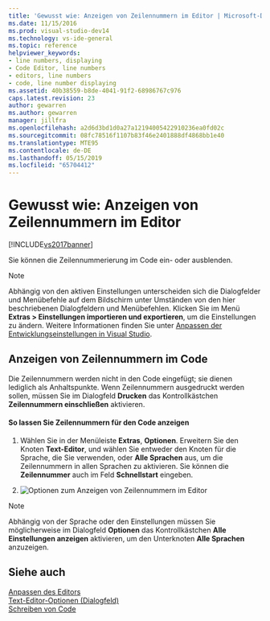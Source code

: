```yaml
---
title: 'Gewusst wie: Anzeigen von Zeilennummern im Editor | Microsoft-Dokumentation'
ms.date: 11/15/2016
ms.prod: visual-studio-dev14
ms.technology: vs-ide-general
ms.topic: reference
helpviewer_keywords:
- line numbers, displaying
- Code Editor, line numbers
- editors, line numbers
- code, line number displaying
ms.assetid: 40b38559-b8de-4041-91f2-68986767c976
caps.latest.revision: 23
author: gewarren
ms.author: gewarren
manager: jillfra
ms.openlocfilehash: a2d6d3bd1d0a27a12194005422910236ea0fd02c
ms.sourcegitcommit: 08fc78516f1107b83f46e2401888df4868bb1e40
ms.translationtype: MTE95
ms.contentlocale: de-DE
ms.lasthandoff: 05/15/2019
ms.locfileid: "65704412"
---
```

# <a name="how-to-display-line-numbers-in-the-editor"></a>Gewusst wie: Anzeigen von Zeilennummern im Editor
[!INCLUDE[vs2017banner](../../includes/vs2017banner.md)]

Sie können die Zeilennummerierung im Code ein- oder ausblenden.  
  
> [!NOTE]
> Abhängig von den aktiven Einstellungen unterscheiden sich die Dialogfelder und Menübefehle auf dem Bildschirm unter Umständen von den hier beschriebenen Dialogfeldern und Menübefehlen. Klicken Sie im Menü **Extras > Einstellungen importieren und exportieren**, um die Einstellungen zu ändern. Weitere Informationen finden Sie unter [Anpassen der Entwicklungseinstellungen in Visual Studio](https://msdn.microsoft.com/22c4debb-4e31-47a8-8f19-16f328d7dcd3).  
  
## <a name="display-line-numbers-in-code"></a>Anzeigen von Zeilennummern im Code  
 Die Zeilennummern werden nicht in den Code eingefügt; sie dienen lediglich als Anhaltspunkte. Wenn Zeilennummern ausgedruckt werden sollen, müssen Sie im Dialogfeld **Drucken** das Kontrollkästchen **Zeilennummern einschließen** aktivieren.  
  
#### <a name="to-display-line-numbers-in-code"></a>So lassen Sie Zeilennummern für den Code anzeigen  
  
1. Wählen Sie in der Menüleiste **Extras**, **Optionen**. Erweitern Sie den Knoten **Text-Editor**, und wählen Sie entweder den Knoten für die Sprache, die Sie verwenden, oder **Alle Sprachen** aus, um die Zeilennummern in allen Sprachen zu aktivieren. Sie können die **Zeilennummer** auch im Feld **Schnellstart** eingeben.  
  
2. ![Optionen zum Anzeigen von Zeilennummern im Editor](../../ide/reference/media/vs-displaylinenumbers.png "VS_DisplayLineNumbers")  
  
> [!NOTE]
> Abhängig von der Sprache oder den Einstellungen müssen Sie möglicherweise im Dialogfeld **Optionen** das Kontrollkästchen **Alle Einstellungen anzeigen** aktivieren, um den Unterknoten **Alle Sprachen** anzuzeigen.  
  
## <a name="see-also"></a>Siehe auch  
 [Anpassen des Editors](../../ide/customizing-the-editor.md)   
 [Text-Editor-Optionen (Dialogfeld)](../../ide/reference/text-editor-options-dialog-box.md)   
 [Schreiben von Code](../../ide/writing-code-in-the-code-and-text-editor.md)
